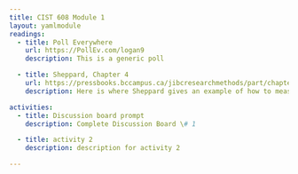 ```yaml
---
title: CIST 608 Module 1
layout: yamlmodule
readings:
  - title: Poll Everywhere
    url: https://PollEv.com/logan9
    description: This is a generic poll

  - title: Sheppard, Chapter 4
    url: https://pressbooks.bccampus.ca/jibcresearchmethods/part/chapter-4-measurement-and-units-of-analysis/
    description: Here is where Sheppard gives an example of how to measure.

activities:
  - title: Discussion board prompt
    description: Complete Discussion Board \# 1

  - title: activity 2
    description: description for activity 2

---
```

